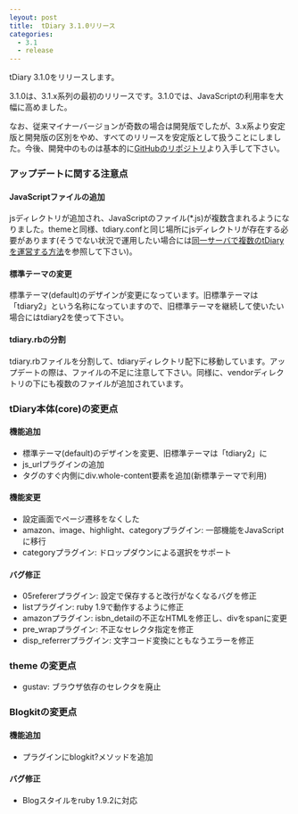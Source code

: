 ```yaml
---
leyout: post
title:  tDiary 3.1.0リリース
categories:
  - 3.1
  - release
---
```

tDiary 3.1.0をリリースします。

3.1.0は、3.1.x系列の最初のリリースです。3.1.0では、JavaScriptの利用率を大幅に高めました。

なお、従来マイナーバージョンが奇数の場合は開発版でしたが、3.x系より安定版と開発版の区別をやめ、すべてのリリースを安定版として扱うことにしました。今後、開発中のものは基本的に[GitHubのリポジトリ](http://github.com/tdiary)より入手して下さい。

### アップデートに関する注意点
#### JavaScriptファイルの追加
jsディレクトリが追加され、JavaScriptのファイル(*.js)が複数含まれるようになりました。themeと同様、tdiary.confと同じ場所にjsディレクトリが存在する必要があります(そうでない状況で運用したい場合には[同一サーバで複数のtDiaryを運営する方法](20021205.html)を参照して下さい)。

#### 標準テーマの変更
標準テーマ(default)のデザインが変更になっています。旧標準テーマは「tdiary2」という名称になっていますので、旧標準テーマを継続して使いたい場合にはtdiary2を使って下さい。

#### tdiary.rbの分割
tdiary.rbファイルを分割して、tdiaryディレクトリ配下に移動しています。アップデートの際は、ファイルの不足に注意して下さい。同様に、vendorディレクトリの下にも複数のファイルが追加されています。

### tDiary本体(core)の変更点
#### 機能追加
* 標準テーマ(default)のデザインを変更、旧標準テーマは「tdiary2」に
* js_urlプラグインの追加
* <body>タグのすぐ内側にdiv.whole-content要素を追加(新標準テーマで利用)

#### 機能変更
* 設定画面でページ遷移をなくした
* amazon、image、highlight、categoryプラグイン: 一部機能をJavaScriptに移行
* categoryプラグイン: ドロップダウンによる選択をサポート

#### バグ修正
* 05refererプラグイン: 設定で保存すると改行がなくなるバグを修正
* listプラグイン: ruby 1.9で動作するように修正
* amazonプラグイン: isbn_detailの不正なHTMLを修正し、divをspanに変更
* pre_wrapプラグイン: 不正なセレクタ指定を修正
* disp_referrerプラグイン: 文字コード変換にともなうエラーを修正

### theme の変更点
* gustav: ブラウザ依存のセレクタを廃止

### Blogkitの変更点
#### 機能追加
* プラグインにblogkit?メソッドを追加

#### バグ修正
* Blogスタイルをruby 1.9.2に対応

